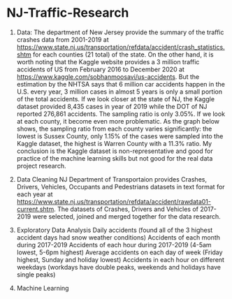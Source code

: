 # NJ-Traffic-Research

1. Data: The department of New Jersey provide the summary of the traffic crashes data from 2001-2019 at https://www.state.nj.us/transportation/refdata/accident/crash_statistics.shtm  for each counties (21 total)  of the state. On the other hand, it is worth noting that the Kaggle website provides a 3 million traffic accidents of US from February 2016 to December 2020 at https://www.kaggle.com/sobhanmoosavi/us-accidents. But the estimation by the NHTSA says that 6 million car accidents happen in the U.S. every year, 3 million cases in almost 5 years is only a small portion of the total accidents. If we look closer at the state of NJ, the Kaggle dataset provided 8,435 cases in year of 2019 while the DOT of NJ reported 276,861 accidents. The sampling ratio is only 3.05%. If we look at each county, it become even more problematic. As the graph below shows, the sampling ratio from each county varies significantly: the lowest is Sussex County, only 1.15% of the cases were sampled into the Kaggle dataset, the highest is Warren County with a 11.3% ratio. My conclusion is the Kaggle dataset is non-representative and good for practice of the machine learning skills but not good for the real data project research. 

2.	Data Cleaning 
NJ Department of Transportaion provides Crashes, Drivers, Vehicles, Occupants and Pedestrians datasets in text format for each year at https://www.state.nj.us/transportation/refdata/accident/rawdata01-current.shtm. 
The datasets of Crashes, Drivers and Vehicles of 2017-2019 were selected, joined and merged together for the data research.  

3. Exploratory Data Analysis 
Daily accidents (found all of the 3 highest accident days had snow weather conditions)
Accidents of each month during 2017-2019
Accidents of each hour during 2017-2019 (4-5am lowest, 5-6pm highest)
Average accidents on each day of week (Friday highest, Sunday and holiday lowest)
Accidents in each hour on different weekdays (workdays have double peaks, weekends and holidays have single peaks)

4. Machine Learning
